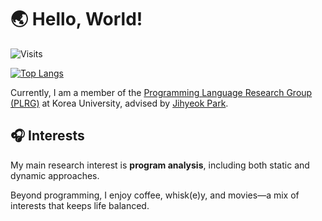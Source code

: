 # 🌏 Hello, World!

![Visits](https://hits.seeyoufarm.com/api/count/incr/badge.svg?url=https%3A%2F%2Fgithub.com%2Fd01c2&count_bg=%2379C83D&title_bg=%23555555&icon=&icon_color=%23E7E7E7&title=visits&edge_flat=false)

[![Top Langs](https://github-readme-stats-d01c2s-projects.vercel.app/api/top-langs/?username=d01c2)](https://github.com/d01c2/github-readme-stats)

Currently, I am a member of the [Programming Language Research Group (PLRG)](https://plrg.korea.ac.kr/) at Korea University, advised by [Jihyeok Park](https://plrg.korea.ac.kr/members/jihyeok.park).

## 🎧 Interests

My main research interest is **program analysis**, including both static and dynamic approaches.

Beyond programming, I enjoy coffee, whisk(e)y, and movies—a mix of interests that keeps life balanced.
